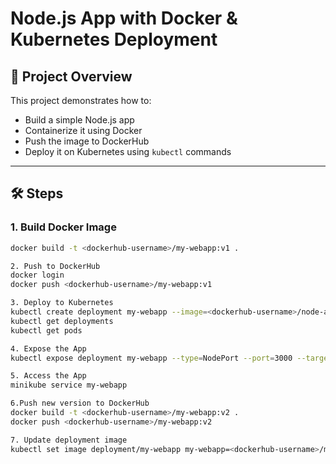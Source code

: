 # Node.js App with Docker & Kubernetes Deployment

## 🚀 Project Overview
This project demonstrates how to:
- Build a simple Node.js app
- Containerize it using Docker
- Push the image to DockerHub
- Deploy it on Kubernetes using `kubectl` commands

---

## 🛠 Steps

### 1. Build Docker Image
```bash
docker build -t <dockerhub-username>/my-webapp:v1 .

2. Push to DockerHub
docker login
docker push <dockerhub-username>/my-webapp:v1

3. Deploy to Kubernetes
kubectl create deployment my-webapp --image=<dockerhub-username>/node-app:v1
kubectl get deployments
kubectl get pods

4. Expose the App
kubectl expose deployment my-webapp --type=NodePort --port=3000 --target-port=3000

5. Access the App
minikube service my-webapp

6.Push new version to DockerHub
docker build -t <dockerhub-username>/my-webapp:v2 .
docker push <dockerhub-username>/my-webapp:v2

7. Update deployment image
kubectl set image deployment/my-webapp my-webapp=<dockerhub-username>/my-webapp:v2
